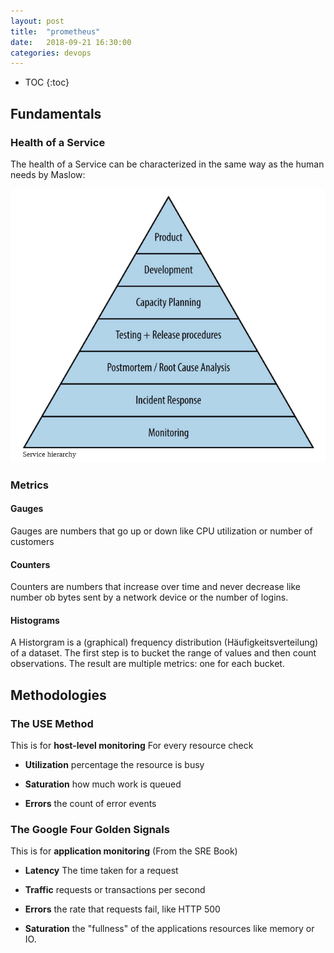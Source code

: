```yaml
---
layout: post
title:  "prometheus"
date:   2018-09-21 16:30:00
categories: devops
---
```


* TOC
{:toc}


## Fundamentals

### Health of a Service

The health of a Service can be characterized in the same way as the human needs by Maslow:

![pyramid](/img/devops/prometheus/pyramid.png)

### Metrics

#### Gauges

Gauges are numbers that go up or down like CPU utilization or number of customers

#### Counters

Counters are numbers that increase over time and never decrease like number ob bytes sent by a network device or the number of logins.

#### Histograms

A Historgram is a (graphical) frequency distribution (Häufigkeitsverteilung) of a dataset. The first step is to bucket the range of values and then count observations. The result are multiple metrics: one for each bucket.


## Methodologies

### The USE Method

This is for **host-level monitoring** For every resource check

* **Utilization** percentage the resource is busy

* **Saturation** how much work is queued

* **Errors** the count of error events

### The Google Four Golden Signals

This is for **application monitoring** (From the SRE Book)

* **Latency** The time taken for a request

* **Traffic** requests or transactions per second

* **Errors** the rate that requests fail, like HTTP 500

* **Saturation** the "fullness" of the applications resources like memory or IO.
